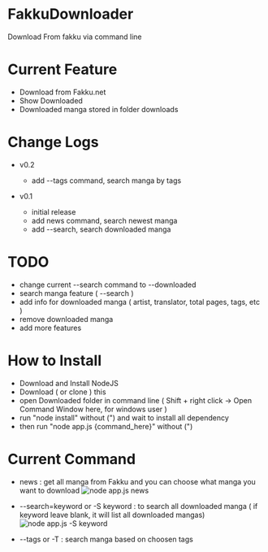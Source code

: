 FakkuDownloader
===============

Download From fakku via command line

# Current Feature
 - Download from Fakku.net
 - Show Downloaded
 - Downloaded manga stored in folder downloads

# Change Logs
 - v0.2
   - add --tags command, search manga by tags
 
 - v0.1
   - initial release
   - add news command, search newest manga
   - add --search, search downloaded manga

# TODO
 - change current --search command to --downloaded
 - search manga feature ( --search )
 - add info for downloaded manga ( artist, translator, total pages, tags, etc )
 - remove downloaded manga
 - add more features
 
# How to Install
 - Download and Install NodeJS
 - Download ( or clone ) this 
 - open Downloaded folder in command line ( Shift + right click -> Open Command Window here, for windows user )
 - run "node install" without (") and wait to install all dependency
 - then run "node app.js {command_here}" without (")
 
# Current Command
 - news : get all manga from Fakku and you can choose what manga you want to download
   ![node app.js news](http://fat.gfycat.com/GenerousWelcomeEarthworm.gif)
 
 - --search=keyword or -S keyword : to search all downloaded manga ( if keyword leave blank, it will list all downloaded mangas)
   ![node app.js -S keyword](http://zippy.gfycat.com/ShortCreepyGoat.gif)

 - --tags or -T : search manga based on choosen tags
